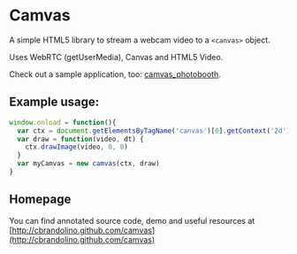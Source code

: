 # Camvas

A simple HTML5 library to stream a webcam video to a `<canvas>` object. 

Uses WebRTC (getUserMedia), Canvas and HTML5 Video.

Check out a sample application, too: [camvas_photobooth](http://cbrandolino.github.io/camvas_photobooth/).

## Example usage:
  ```javascript
  window.onload = function(){
    var ctx = document.getElementsByTagName('canvas')[0].getContext('2d')
    var draw = function(video, dt) {
      ctx.drawImage(video, 0, 0)
    }
    var myCamvas = new camvas(ctx, draw)
  }
  ```

## Homepage

You can find annotated source code, demo and useful resources at [http://cbrandolino.github.com/camvas](http://cbrandolino.github.com/camvas)

